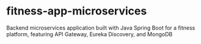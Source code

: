 # fitness-app-microservices
Backend microservices application built with Java Spring Boot for a fitness platform, featuring API Gateway, Eureka Discovery, and MongoDB
